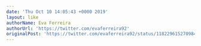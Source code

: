 ```yaml
---
date: 'Thu Oct 10 14:05:43 +0000 2019'
layout: like
authorName: Eva Ferreira
authorUrl: 'https://twitter.com/evaferreira92'
originalPost: 'https://twitter.com/evaferreira92/status/1182296152709840898'
---
```

